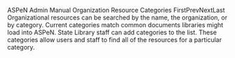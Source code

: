 ASPeN Admin Manual
Organization Resource Categories
FirstPrevNextLast
Organizational resources can be searched by the name, the organization, or by category. Current categories match common documents libraries might load into ASPeN.  State Library staff can add categories to the list.  These categories allow users and staff to find all of the resources for a particular category.